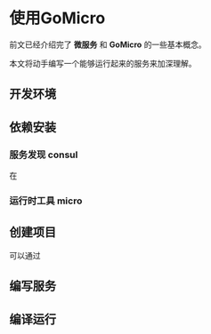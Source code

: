 # 使用GoMicro

前文已经介绍完了 **微服务** 和 **GoMicro** 的一些基本概念。

本文将动手编写一个能够运行起来的服务来加深理解。

## 开发环境

## 依赖安装

### 服务发现 consul

在

### 运行时工具 micro



## 创建项目

可以通过

## 编写服务



## 编译运行




